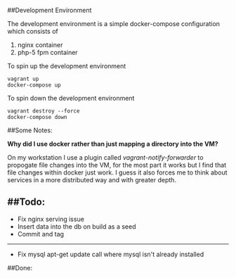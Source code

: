 ##Development Environment

The development environment is a simple docker-compose configuration which consists of 

1. nginx container 
2. php-5 fpm container 

To spin up the development environment

```
vagrant up
docker-compose up
```

To spin down the development environment

```
vagrant destroy --force
docker-compose down
```


##Some Notes:

**Why did I use docker rather than just mapping a directory into the VM?**

On my workstation I use a plugin called *vagrant-notify-forwarder* to propogate file changes into the VM, for the most part it works but I find that file changes within docker just work. I guess it also forces me to think about services in a more distributed way and with greater depth. 



##Todo:
---
* Fix nginx serving issue
* Insert data into the db on build as a seed
* Commit and tag

---
* Fix mysql apt-get update call where mysql isn't already installed

##Done:
